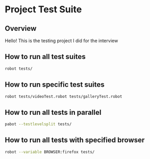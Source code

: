 # Project Test Suite

## Overview

Hello! This is the testing project I did for the interview


## How to run all test suites
```bash
robot tests/
```
## How to run specific test suites
```bash
robot tests/videoTest.robot tests/galleryTest.robot
```
## How to run all tests in parallel
```bash
pabot --testlevelsplit tests/
```
## How to run all tests with specified browser
```bash
robot --variable BROWSER:firefox tests/
```
